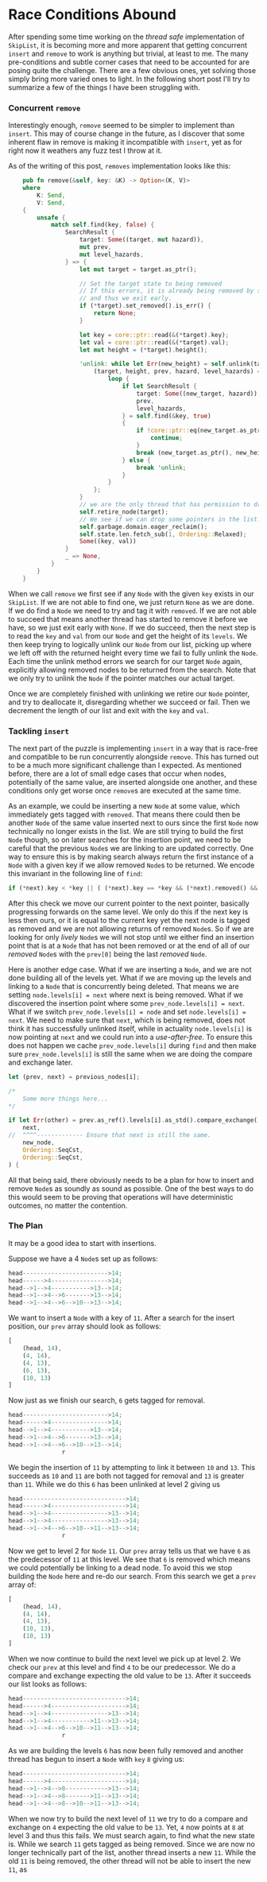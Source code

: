 # Race Conditions Abound

After spending some time working on the _thread safe_ implementation of `SkipList`, it is
becoming more and more apparent that getting concurrent `insert` and `remove` to work is
anything but trivial, at least to me. The many pre-conditions and subtle corner cases that need
to be accounted for are posing quite the challenge. There are a few obvious ones, yet solving
those simply bring more varied ones to light. In the following short post I'll try to summarize
a few of the things I have been struggling with.

### Concurrent `remove`

Interestingly enough, `remove` seemed to be simpler to implement than `insert`. This may of
course change in the future, as I discover that some inherent flaw in remove is making it
incompatible with `insert`, yet as for right now it weathers any fuzz test I throw at it.

As of the writing of this post, `removes` implementation looks like this:

```rust
    pub fn remove(&self, key: &K) -> Option<(K, V)>
    where
        K: Send,
        V: Send,
    {
        unsafe {
            match self.find(key, false) {
                SearchResult {
                    target: Some((target, mut hazard)),
                    mut prev,
                    mut level_hazards,
                } => {
                    let mut target = target.as_ptr();

                    // Set the target state to being removed
                    // If this errors, it is already being removed by someone else
                    // and thus we exit early.
                    if (*target).set_removed().is_err() {
                        return None;
                    }

                    let key = core::ptr::read(&(*target).key);
                    let val = core::ptr::read(&(*target).val);
                    let mut height = (*target).height();

                    'unlink: while let Err(new_height) = self.unlink(target, height, prev, level_hazards) {
                        (target, height, prev, hazard, level_hazards) = {
                            loop {
                                if let SearchResult {
                                    target: Some((new_target, hazard)),
                                    prev,
                                    level_hazards,
                                } = self.find(&key, true)
                                {
                                    if !core::ptr::eq(new_target.as_ptr(), target) {
                                        continue;
                                    }
                                    break (new_target.as_ptr(), new_height, prev, hazard, level_hazards)
                                } else {
                                    break 'unlink;
                                }
                            }
                        };
                    }
                    // we are the only thread that has permission to drop this node.
                    self.retire_node(target);
                    // We see if we can drop some pointers in the list.
                    self.garbage.domain.eager_reclaim();
                    self.state.len.fetch_sub(1, Ordering::Relaxed);
                    Some((key, val))
                }
                _ => None,
            }
        }
    }
```

When we call `remove` we first see if any `Node` with the given `key` exists in our `SkipList`.
If we are not able to find one, we just return `None` as we are done. If we do find a `Node` we
need to try and tag it with `removed`. If we are not able to succeed that means another thread
has started to remove it before we have, so we just exit early with `None`. If we do succeed,
then the next step is to read the `key` and `val` from our `Node` and get the height of its
`levels`. We then keep trying to logically unlink our `Node` from our list, picking up where we
left off with the returned height every time we fail to fully unlink the `Node`. Each time the
unlink method errors we search for our target `Node` again, explicitly allowing removed nodes
to be returned from the search. Note that we only try to unlink the `Node` if the pointer
matches our actual target.

Once we are
completely finished with unlinking we retire our `Node` pointer, and try to deallocate it,
disregarding whether we succeed or fail. Then we decrement the length of our list and exit with
the `key` and `val`.

### Tackling `insert`

The next part of the puzzle is implementing `insert` in a way that is race-free and compatible
to be run concurrently alongside `remove`. This has turned out to be a much more significant
challenge than I expected. As mentioned before, there are a lot of small edge cases that
occur when nodes, potentially of the same value, are inserted alongside one another, and these
conditions only get worse once `remove`s are executed at the same time.

As an example, we could be inserting a new `Node` at some value, which immediately gets tagged
with `removed`. That means there could then be another `Node` of the same value inserted next
to ours since the first `Node` now technically no longer exists in the list. We are still
trying to build the first `Node` though, so on later searches for the insertion point, we need
to be careful that the previous `Node`s we are linking to are updated correctly. One way to
ensure this is by making search always return the first instance of a `Node` with a given key
if we allow removed `Node`s to be returned. We encode this invariant in the following line of
`find`:

```rust
if (*next).key < *key || ( (*next).key == *key && (*next).removed() && !allow_removed ) => {
```

After this check we move our current pointer to the next pointer, basically progressing
forwards on the same level. We only do this if the next key is less then ours, or it is
equal to the current key yet the next node is tagged as removed and we are not allowing returns
of removed `Node`s. So if we are looking for only _lively_ `Node`s we will not stop until
we either find an insertion point that is at a `Node` that has not been removed or at the end
of all of our _removed_ `Node`s with the `prev[0]` being the last _removed_ `Node`.

Here is another edge case. What if we are inserting a `Node`, and we are not done building all
of the levels yet. What if we are moving up the levels and linking to a `Node` that is
concurrently being deleted. That means we are setting `node.levels[i] = next` where next is
being removed. What if we discovered the insertion point where some
`prev_node.levels[i] = next`. What if we switch `prev_node.levels[i] = node` and set
`node.levels[i] = next`. We need to make sure that `next`, which is being removed, does not
think it has successfully unlinked itself, while in actuality `node.levels[i]` is now pointing
at `next` and we could run into a _use-after-free_. To ensure this does not happen we cache
`prev_node.levels[i]` during `find` and then make sure `prev_node.levels[i]` is still the
same when we are doing the compare and exchange later.

```rust
let (prev, next) = previous_nodes[i];

/*
	Some more things here...
*/

if let Err(other) = prev.as_ref().levels[i].as_std().compare_exchange(
	next,
//  ^^^^------------- Ensure that next is still the same.
	new_node,
	Ordering::SeqCst,
	Ordering::SeqCst,
) {
```

All that being said, there obviously needs to be a plan for how to insert and remove `Node`s
as soundly as sound as possible. One of the best ways to do this would seem to be proving
that operations will have deterministic outcomes, no matter the contention.

### The Plan

It may be a good idea to start with insertions.

Suppose we have a 4 `Node`s set up as follows:

```rust
head------------------------>14;
head------>4---------------->14;
head-->1-->4----------->13-->14;
head-->1-->4-->6------->13-->14;
head-->1-->4-->6-->10-->13-->14;
```

We want to insert a `Node` with a key of `11`. After a search for the insert position, our
`prev` array should look as follows:

```rust
[
	(head, 14),
	(4, 14),
	(4, 13),
	(6, 13),
	(10, 13)
]
```

Now just as we finish our search, `6` gets tagged for removal.

```rust
head------------------------>14;
head------>4---------------->14;
head-->1-->4----------->13-->14;
head-->1-->4-->6------->13-->14;
head-->1-->4-->6-->10-->13-->14;
               r
```

We begin the insertion of `11` by attempting to link it between `10` and `13`.
This succeeds as `10` and `11` are both not tagged for removal and `13` is greater than `11`.
While we do this `6` has been unlinked at level 2 giving us

```rust
head----------------------------->14;
head------>4--------------------->14;
head-->1-->4---------------->13-->14;
head-->1-->4---------------->13-->14;
head-->1-->4-->6-->10-->11-->13-->14;
               r
```

Now we get to level 2 for `Node` `11`. Our `prev` array tells us that we have `6` as the
predecessor of `11` at this level. We see that `6` is removed which means we could potentially
be linking to a dead node. To avoid this we stop building the `Node` here and re-do our search.
From this search we get a `prev` array of:

```rust
[
	(head, 14),
	(4, 14),
	(4, 13),
	(10, 13),
	(10, 13)
]
```

When we now continue to build the next level we pick up at level 2. We check our `prev` at this
level and find `4` to be our predecessor. We do a compare and exchange expecting the old value
to be `13`. After it succeeds our list looks as follows:

```rust
head----------------------------->14;
head------>4--------------------->14;
head-->1-->4---------------->13-->14;
head-->1-->4----------->11-->13-->14;
head-->1-->4-->6-->10-->11-->13-->14;
               r
```

As we are building the levels `6` has now been fully removed and another thread has begun to
insert a `Node` with `key` `8` giving us:

```rust
head----------------------------->14;
head------>4--------------------->14;
head-->1-->4-->8------------>13-->14;
head-->1-->4-->8------->11-->13-->14;
head-->1-->4-->8-->10-->11-->13-->14;
```

When we now try to build the next level of `11` we try to do a compare and exchange on `4`
expecting the old value to be `13`. Yet, `4` now points at `8` at level 3 and thus this fails.
We must search again, to find what the new state is. While we search `11` gets tagged as being
removed. Since we are now no longer technically part of the list, another thread inserts a new
`11`. While the old `11` is being removed, the other thread will not be able to insert the new
`11`, as
